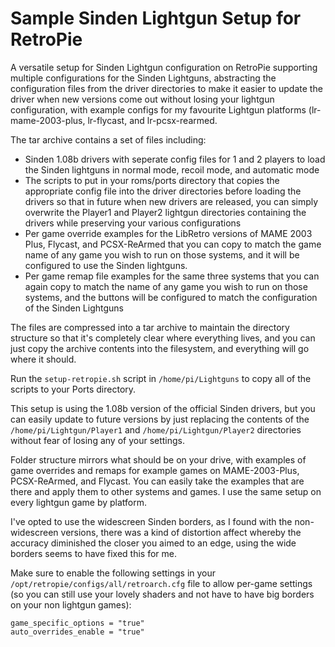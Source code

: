# Sample Sinden Lightgun Setup for RetroPie

A versatile setup for Sinden Lightgun configuration on RetroPie supporting multiple configurations for the Sinden Lightguns, abstracting the configuration files from the driver directories to make it easier to update the driver when new versions come out without losing your lightgun configuration, with example configs for my favourite Lightgun platforms (lr-mame-2003-plus, lr-flycast, and lr-pcsx-rearmed.

The tar archive contains a set of files including:

* Sinden 1.08b drivers with seperate config files for 1 and 2 players to load the Sinden lightguns in normal mode, recoil mode, and automatic mode
* The scripts to put in your roms/ports directory that copies the appropriate config file into the driver directories before loading the drivers so that in future when new drivers are released, you can simply overwrite the Player1 and Player2 lightgun directories containing the drivers while preserving your various configurations
* Per game override examples for the LibRetro versions of MAME 2003 Plus, Flycast, and PCSX-ReArmed that you can copy to match the game name of any game you wish to run on those systems, and it will be configured to use the Sinden lightguns.
* Per game remap file examples for the same three systems that you can again copy to match the name of any game you wish to run on those systems, and the buttons will be configured to match the configuration of the Sinden Lightguns

The files are compressed into a tar archive to maintain the directory structure so that it's completely clear where everything lives, and you can just copy the archive contents into the filesystem, and everything will go where it should.

Run the ```setup-retropie.sh``` script in ```/home/pi/Lightguns``` to copy all of the scripts to your Ports directory.

This setup is using the 1.08b version of the official Sinden drivers, but you can easily update to future versions by just replacing the contents of the ```/home/pi/Lightgun/Player1``` and ```/home/pi/Lightgun/Player2``` directories without fear of losing any of your settings.

Folder structure mirrors what should be on your drive, with examples of game overrides and remaps for example games on MAME-2003-Plus, PCSX-ReArmed, and Flycast. You can easily take the examples that are there and apply them to other systems and games. I use the same setup on every lightgun game by platform.

I've opted to use the widescreen Sinden borders, as I found with the non-widescreen versions, there was a kind of distortion affect whereby the accuracy diminished the closer you aimed to an edge, using the wide borders seems to have fixed this for me.

Make sure to enable the following settings in your ```/opt/retropie/configs/all/retroarch.cfg``` file to allow per-game settings (so you can still use your lovely shaders and not have to have big borders on your non lightgun games):
```
game_specific_options = "true"
auto_overrides_enable = "true"
```
